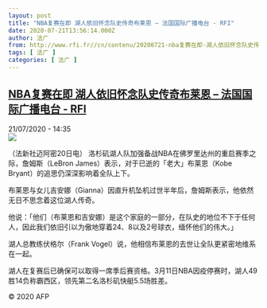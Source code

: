 ```yaml
---
layout: post
title: "NBA复赛在即 湖人依旧怀念队史传奇布莱恩 – 法国国际广播电台 - RFI"
date: 2020-07-21T13:56:14.000Z
author: 法广
from: http://www.rfi.fr//cn/contenu/20200721-nba复赛在即-湖人依旧怀念队史传奇布莱恩
tags: [ 法广 ]
categories: [ 法广 ]
---
```

<!--1595339774000-->
[NBA复赛在即 湖人依旧怀念队史传奇布莱恩 – 法国国际广播电台 - RFI](http://www.rfi.fr//cn/contenu/20200721-nba%E5%A4%8D%E8%B5%9B%E5%9C%A8%E5%8D%B3-%E6%B9%96%E4%BA%BA%E4%BE%9D%E6%97%A7%E6%80%80%E5%BF%B5%E9%98%9F%E5%8F%B2%E4%BC%A0%E5%A5%87%E5%B8%83%E8%8E%B1%E6%81%A9)
------

<div>
<div>21/07/2020 - 14:35</div><img src="https://s.rfi.fr/media/display/b5fd41aa-cb53-11ea-9005-005056bff430/w:310/p:16x9/spo0003b.200721203502.jpg"><div class="t-content__body u-clearfix"><div class="m-interstitial"></div><p>（法新社迈阿密20日电）    洛杉矶湖人队加强备战NBA在佛罗里达州的重启赛季之际，詹姆斯（LeBron James）表示，对于已逝的「老大」布莱恩（Kobe Bryant）的追思仍深深影响着全队上下。</p><p>    布莱恩与女儿吉安娜（Gianna）因直升机坠机过世半年后，詹姆斯表示，他依然无日不思念着这位湖人传奇。</p><p>    他说：「他们（布莱恩和吉安娜）是这个家庭的一部分，在队史的地位不下于任何人，因此我们依旧引以为傲地穿着24、8以及2号球衣，缅怀他们的伟大。」</p><p>    湖人总教练伏格尔（Frank Vogel）说，他相信布莱恩的去世让全队更紧密地维系在一起。</p><p>    湖人在复赛后已确保可以取得一席季后赛资格。3月11日NBA因疫停赛时，湖人49胜14负称霸西区，领先第二名洛杉矶快艇5.5场胜差。</p><p class="t-copyright">© 2020 AFP</p>        </div>
</div>

